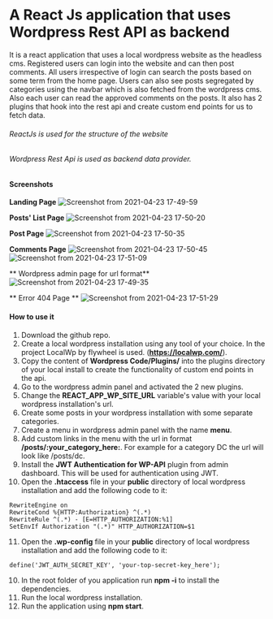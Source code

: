 # A React Js application that uses Wordpress Rest API as backend

It is a react application that uses a local wordpress website as the headless cms. Registered users can login into the website and can then post comments. All users
irrespective of login can search the posts based on some term from the home page. Users can also see posts segregated by categories using the navbar which is also fetched from the wordpress cms. Also each user can read the  approved comments on the posts. It also has 2 plugins that hook into the rest api and create custom end points for us to fetch data.

###### ReactJs is used for the structure of the website
###### Wordpress Rest Api is used as backend data provider.

#### Screenshots
**Landing Page**
![Screenshot from 2021-04-23 17-49-59](https://user-images.githubusercontent.com/22026768/115870242-97766f80-a45c-11eb-82d9-bc9dd1a91274.png)

**Posts' List Page**
![Screenshot from 2021-04-23 17-50-20](https://user-images.githubusercontent.com/22026768/115870283-a78e4f00-a45c-11eb-831d-919a5789e1d9.png)

**Post Page**
![Screenshot from 2021-04-23 17-50-35](https://user-images.githubusercontent.com/22026768/115870320-b7a62e80-a45c-11eb-82c7-cc25dcb00eb2.png)

**Comments Page**
![Screenshot from 2021-04-23 17-50-45](https://user-images.githubusercontent.com/22026768/115870387-d1477600-a45c-11eb-923e-1bc359da0f22.png)
![Screenshot from 2021-04-23 17-51-09](https://user-images.githubusercontent.com/22026768/115870391-d278a300-a45c-11eb-89a0-765f73fa571f.png)

** Wordpress admin page for url format**
![Screenshot from 2021-04-23 17-49-35](https://user-images.githubusercontent.com/22026768/115870425-ddcbce80-a45c-11eb-8684-31e668693507.png)

** Error 404 Page **
![Screenshot from 2021-04-23 17-51-29](https://user-images.githubusercontent.com/22026768/115870459-e7553680-a45c-11eb-85b0-33956123dfab.png)


#### How to use it
1. Download the github repo.
2. Create a local wordpress installation using any tool of your choice. In the project LocalWp by flywheel is used. (**https://localwp.com/**).
3. Copy the content of **Wordpress Code/Plugins/** into the plugins directory of your local install to create the functionality of custom end points in the api.
4. Go to the wordpress admin panel and activated the 2 new plugins.
5. Change the **REACT_APP_WP_SITE_URL** variable's value with your local wordpress installation's url.
6. Create some posts in your wordpress installation with some separate categories.
7. Create a menu in wordpress admin panel with the name **menu**.
8. Add custom links in the menu with the url in format **/posts/:your_category_here:**. For example for a category DC the url will look like /posts/dc.
9. Install the **JWT Authentication for WP-API** plugin from admin dashboard. This will be used for authentication using JWT.
10. Open the **.htaccess** file in your **public** directory of local wordpress installation and add the following code to it:
```
RewriteEngine on
RewriteCond %{HTTP:Authorization} ^(.*)
RewriteRule ^(.*) - [E=HTTP_AUTHORIZATION:%1]
SetEnvIf Authorization "(.*)" HTTP_AUTHORIZATION=$1
```
11. Open the **.wp-config** file in your **public** directory of local wordpress installation and add the following code to it:
```
define('JWT_AUTH_SECRET_KEY', 'your-top-secret-key_here');
```
10. In the root folder of you application run **npm -i** to install the dependencies.
11. Run the local wordpress installation.
12. Run the application using **npm start**.
